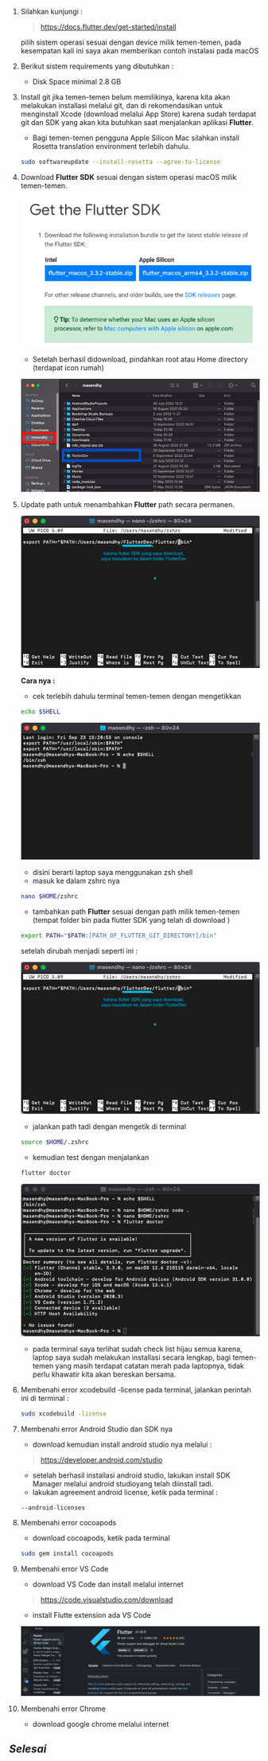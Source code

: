 1. Silahkan kunjungi :

   > https://docs.flutter.dev/get-started/install

   pilih sistem operasi sesuai dengan device milik temen-temen, pada kesempatan kali ini saya akan memberikan contoh instalasi pada macOS

2. Berikut sistem requirements yang dibutuhkan :

   - Disk Space minimal 2.8 GB

3. Install git jika temen-temen belum memilikinya, karena kita akan melakukan installasi melalui git, dan di rekomendasikan untuk menginstall Xcode (download melalui App Store) karena sudah terdapat git dan SDK yang akan kita butuhkan saat menjalankan aplikasi **Flutter**.

   - Bagi temen-temen pengguna Apple Silicon Mac silahkan install Rosetta translation environment terlebih dahulu.

   ```zsh
   sudo softwareupdate --install-rosetta --agree-to-license
   ```

4. Download **Flutter SDK** sesuai dengan sistem operasi macOS milik temen-temen.

   ![The Flutter_SDK](images/flutter_SDK.png)

   - Setelah berhasil didownload, pindahkan root atau Home directory (terdapat icon rumah)

   ![The Root](images/root_directory.png)

5. Update path untuk menambahkan **Flutter** path secara permanen.

   ![The Flutter Path](images/change_path.png)

   **Cara nya :**

   - cek terlebih dahulu terminal temen-temen dengan mengetikkan

   ```zsh
   echo $SHELL
   ```

   ![The ZSH shell](images/zsh.png)

   - disini berarti laptop saya menggunakan zsh shell

   * masuk ke dalam zshrc nya

   ```zsh
   nano $HOME/zshrc
   ```

   - tambahkan path **Flutter** sesuai dengan path milik temen-temen (tempat folder bin pada flutter SDK yang telah di download )

   ```zsh
   export PATH="$PATH:[PATH_OF_FLUTTER_GIT_DIRECTORY]/bin"
   ```

   setelah dirubah menjadi seperti ini :

   ![The Change path](images/change_path.png)

   - jalankan path tadi dengan mengetik di terminal

   ```zsh
   source $HOME/.zshrc
   ```

   - kemudian test dengan menjalankan

   ```zsh
   flutter doctor
   ```

   ![The Flutter Doctor](images/flutter_doctor.png)

   - pada terminal saya terlihat sudah check list hijau semua karena, laptop saya sudah melakukan installasi secara lengkap, bagi temen-temen yang masih terdapat catatan merah pada laptopnya, tidak perlu khawatir kita akan bereskan bersama.

6. Membenahi error xcodebuild -license pada terminal, jalankan perintah ini di terminal :

   ```zsh
   sudo xcodebuild -license
   ```

7. Membenahi error Android Studio dan SDK nya

   - download kemudian install android studio nya melalui :

   > https://developer.android.com/studio

   - setelah berhasil installasi android studio, lakukan install SDK Manager melalui android studioyang telah diinstall tadi.

   * lakukan agreement android license, ketik pada terminal :

   ```zsh
   --android-licenses
   ```

8. Membenahi error cocoapods

   - download cocoapods, ketik pada terminal

   ```zsh
   sudo gem install cocoapods
   ```

9. Membenahi error VS Code

   - download VS Code dan install melalui internet

   > https://code.visualstudio.com/download

   - install Flutte extension ada VS Code

   ![The VS Code](images/flutter_extension.png)

10. Membenahi error Chrome

    - download google chrome melalui internet

## _Selesai_
